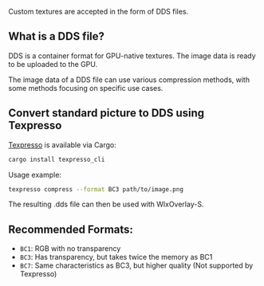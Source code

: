 Custom textures are accepted in the form of DDS files.

## What is a DDS file?

DDS is a container format for GPU-native textures. The image data is ready to be uploaded to the GPU.

The image data of a DDS file can use various compression methods, with some methods focusing on specific use cases.

## Convert standard picture to DDS using Texpresso

[Texpresso](https://github.com/jansol/texpresso) is available via Cargo:
```bash
cargo install texpresso_cli
```

Usage example:
```bash
texpresso compress --format BC3 path/to/image.png
```

The resulting .dds file can then be used with WlxOverlay-S.

## Recommended Formats:
 - `BC1`: RGB with no transparency
 - `BC3`: Has transparency, but takes twice the memory as BC1
 - `BC7`: Same characteristics as BC3, but higher quality (Not supported by Texpresso)